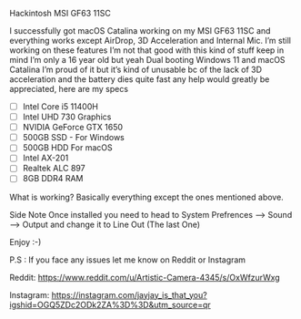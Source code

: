 Hackintosh MSI GF63 11SC

I successfully got macOS Catalina working on my MSI GF63 11SC and everything works except AirDrop, 3D Acceleration and Internal Mic. I’m still working on these features I’m not that good with this kind of stuff keep in mind I’m only a 16 year old but yeah Dual booting Windows 11 and macOS Catalina I’m proud of it but it’s kind of unusable bc of the lack of 3D acceleration and the battery dies quite fast any help would greatly be appreciated, here are my specs

- [ ] Intel Core i5 11400H
- [ ] Intel UHD 730 Graphics
- [ ] NVIDIA GeForce GTX 1650
- [ ] 500GB SSD - For Windows
- [ ] 500GB HDD  For macOS
- [ ] Intel AX-201
- [ ] Realtek ALC 897
- [ ] 8GB DDR4 RAM

What is working?
  Basically everything except the ones mentioned above.

Side Note 
  Once installed you need to head to System Prefrences --> Sound --> Output and change it to Line Out (The last One)

  Enjoy :-)

  P.S : If you face any issues let me know on Reddit or Instagram

  Reddit: https://www.reddit.com/u/Artistic-Camera-4345/s/OxWfzurWxg

  Instagram: https://instagram.com/jayjay_is_that_you?igshid=OGQ5ZDc2ODk2ZA%3D%3D&utm_source=qr
